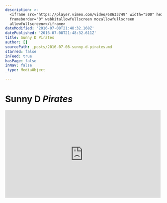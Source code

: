 ```yaml
---
description: >-
  <iframe src="https://player.vimeo.com/video/68633749" width="500" height="281"
  frameborder="0" webkitallowfullscreen mozallowfullscreen
  allowfullscreen></iframe>
dateModified: '2016-07-08T21:48:32.168Z'
datePublished: '2016-07-08T21:48:32.611Z'
title: Sunny D Pirates
author: []
sourcePath: _posts/2016-07-08-sunny-d-pirates.md
starred: false
inFeed: true
hasPage: false
inNav: false
_type: MediaObject

---
```

# Sunny D _Pirates_

<iframe src="https://player.vimeo.com/video/68633749" width="500" height="281" frameborder="0" webkitallowfullscreen mozallowfullscreen allowfullscreen\></iframe\>